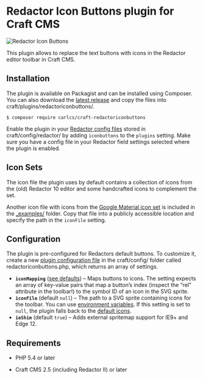 # Redactor Icon Buttons plugin for Craft CMS

![Redactor Icon Buttons](https://github.com/carlcs/craft-redactoriconbuttons/blob/master/resources/screenshot.png)

This plugin allows to replace the text buttons with icons in the Redactor editor toolbar in Craft CMS.

## Installation

The plugin is available on Packagist and can be installed using Composer. You can also download the [latest release][0] and copy the files into craft/plugins/redactoriconbuttons/.

```
$ composer require carlcs/craft-redactoriconbuttons
```

Enable the plugin in your [Redactor config files][1] stored in craft/config/redactor/ by adding `iconbuttons` to the `plugins` setting. Make sure you have a config file in your Redactor field settings selected where the plugin is enabled.

## Icon Sets

The icon file the plugin uses by default contains a collection of icons from the (old) Redactor 10 editor and some handcrafted icons to complement the set.

Another icon file with icons from the [Google Material icon set][2] is included in the [_examples/][3] folder. Copy that file into a publicly accessible location and specify the path in the `iconFile` setting.

## Configuration

The plugin is pre-configured for Redactors default buttons. To customize it, create a new [plugin configuration file][4] in the craft/config/ folder called redactoriconbuttons.php, which returns an array of settings.

- **`iconMapping`** ([see defaults][5]) – Maps buttons to icons. The setting expects an array of key-value pairs that map a button’s index (inspect the “rel” attribute in the toolbar!) to the symbol ID of an icon in the SVG sprite.
- **`iconFile`** (default `null`) – The path to a SVG sprite containing icons for the toolbar. You can use [environment variables][6]. If this setting is set to `null`, the plugin falls back to the [default icons](#icon-sets).
- **`ieShim`** (default `true`) – Adds external spritemap support for IE9+ and Edge 12.

## Requirements

- PHP 5.4 or later
- Craft CMS 2.5 (including Redactor II) or later


  [0]: https://github.com/carlcs/craft-redactoriconbuttons/releases/latest
  [1]: https://craftcms.com/docs/rich-text-fields#redactor-configs
  [2]: https://design.google.com/icons/
  [3]: _examples/
  [4]: https://craftcms.com/docs/plugins/plugin-settings#config-file
  [5]: config.php
  [6]: https://craftcms.com/docs/multi-environment-configs#environment-specific-variables
